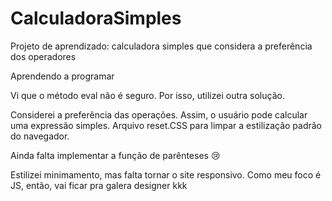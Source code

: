 # CalculadoraSimples
Projeto de aprendizado: calculadora simples que considera a preferência dos operadores

Aprendendo a programar

Vi que o método eval não é seguro. Por isso, utilizei outra solução.

Considerei a preferência das operações. Assim, o usuário pode calcular uma expressão simples.
Arquivo reset.CSS para limpar a estilização padrão do navegador. 

Ainda falta implementar a função de parênteses 😢

Estilizei minimamento, mas falta tornar o site responsivo. Como meu foco é JS, então, vai ficar pra galera designer kkk

